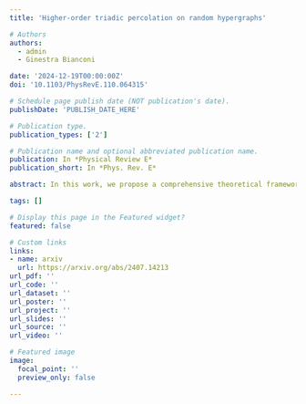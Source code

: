 ```yaml
---
title: 'Higher-order triadic percolation on random hypergraphs'

# Authors
authors:
  - admin
  - Ginestra Bianconi

date: '2024-12-19T00:00:00Z'
doi: '10.1103/PhysRevE.110.064315'

# Schedule page publish date (NOT publication's date).
publishDate: 'PUBLISH_DATE_HERE'

# Publication type.
publication_types: ['2']

# Publication name and optional abbreviated publication name.
publication: In *Physical Review E*
publication_short: In *Phys. Rev. E*

abstract: In this work, we propose a comprehensive theoretical framework combining percolation theory with nonlinear dynamics to study hypergraphs with a time-varying giant component. We consider in particular hypergraphs with higher-order triadic interactions. Higher-order triadic interactions occur when one or more nodes up-regulate or down-regulate a hyperedge. For instance, enzymes regulate chemical reactions involving multiple reactants. Here we propose and investigate higher-order triadic percolation on hypergraphs showing that the giant component can have a nontrivial dynamics. Specifically, we show that the fraction of nodes in the giant component undergoes a route to chaos in the universality class of the logistic map. In hierarchical higher-order triadic percolation, we extend this paradigm in order to treat hierarchically nested higher-order triadic interactions. We demonstrate the nontrivial effects of their increased combinatorial complexity on the critical phenomena and the dynamical properties of the process. Finally, we consider other generalizations of the model studying the effect of adopting interdependencies and node regulation instead of hyperedge regulation. The comprehensive theoretical framework presented here sheds light on possible scenarios for climate networks, biological networks, and brain networks, where the hypergraph connectivity changes over time.

tags: []

# Display this page in the Featured widget?
featured: false

# Custom links
links:
- name: arxiv
  url: https://arxiv.org/abs/2407.14213
url_pdf: ''
url_code: ''
url_dataset: ''
url_poster: ''
url_project: ''
url_slides: ''
url_source: ''
url_video: ''

# Featured image
image:
  focal_point: ''
  preview_only: false

---
```

<!-- 
{{% callout note %}}
Click the _Cite_ button above to demo the feature to enable visitors to import publication metadata into their reference management software.
{{% /callout %}}

{{% callout note %}}
Create your slides in Markdown - click the _Slides_ button to check out the example.
{{% /callout %}}

Supplementary notes can be added here, including [code, math, and images](https://wowchemy.com/docs/writing-markdown-latex/). -->